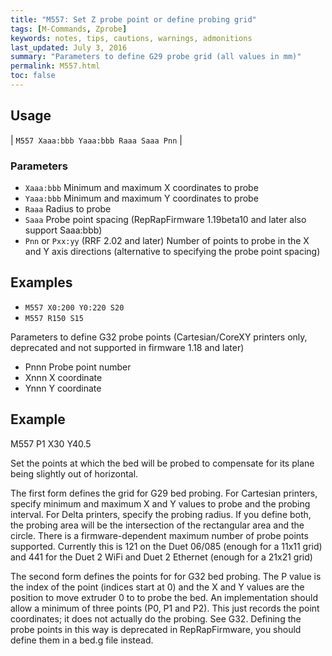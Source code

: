 ```yaml
---
title: "M557: Set Z probe point or define probing grid" 
tags: [M-Commands, Zprobe]
keywords: notes, tips, cautions, warnings, admonitions
last_updated: July 3, 2016
summary: "Parameters to define G29 probe grid (all values in mm)"
permalink: M557.html
toc: false
---
```



## Usage ##

| `M557 Xaaa:bbb Yaaa:bbb Raaa Saaa Pnn` | 

### Parameters ###
+ `Xaaa:bbb` Minimum and maximum X coordinates to probe
+ `Yaaa:bbb` Minimum and maximum Y coordinates to probe
+ `Raaa` Radius to probe
+ `Saaa` Probe point spacing (RepRapFirmware 1.19beta10 and later also support Saaa:bbb)
+ `Pnn` or `Pxx:yy` (RRF 2.02 and later) Number of points to probe in the X and Y axis directions (alternative to specifying the probe point spacing)

## Examples ##

+ `M557 X0:200 Y0:220 S20`
+ `M557 R150 S15`

Parameters to define G32 probe points (Cartesian/CoreXY printers only, deprecated and not supported in firmware 1.18 and later)

+ Pnnn Probe point number
+ Xnnn X coordinate
+ Ynnn Y coordinate

## Example ##

M557 P1 X30 Y40.5

Set the points at which the bed will be probed to compensate for its plane being slightly out of horizontal.

The first form defines the grid for G29 bed probing. For Cartesian printers, specify minimum and maximum X and Y values to probe and the probing interval. For Delta printers, specify the probing radius. If you define both, the probing area will be the intersection of the rectangular area and the circle. There is a firmware-dependent maximum number of probe points supported. Currently this is 121 on the Duet 06/085 (enough for a 11x11 grid) and 441 for the Duet 2 WiFi and Duet 2 Ethernet (enough for a 21x21 grid)

The second form defines the points for for G32 bed probing. The P value is the index of the point (indices start at 0) and the X and Y values are the position to move extruder 0 to to probe the bed. An implementation should allow a minimum of three points (P0, P1 and P2). This just records the point coordinates; it does not actually do the probing. See G32. Defining the probe points in this way is deprecated in RepRapFirmware, you should define them in a bed.g file instead.
